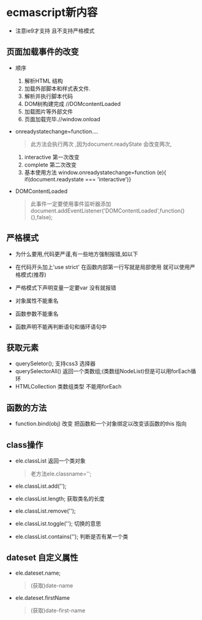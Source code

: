 # ecmascript新内容
- 注意ie9才支持 且不支持严格模式

## 页面加载事件的改变
  - 顺序
    1. 解析HTML 结构
    2. 加载外部脚本和样式表文件.
    3. 解析并执行脚本代码
    4. DOM树构建完成 //DOMcontentLoaded
    5. 加载图片等外部文件
    6. 页面加载完毕.//window.onload
  - onreadystatechange=function....   
    > 此方法会执行两次 ,因为document.readyState 会改变两次,
      1. interactive 第一次改变
      2. complete 第二次改变
      3. 基本使用方法 window.onreadystatechange=function (e){ if(document.readystate === 'interactive')}

  - DOMContentLoaded
    > 此事件一定要使用事件监听器添加 document.addEventListener('DOMContentLoaded',function(){},false);

## 严格模式
  - 为什么要用,代码更严谨,有一些地方强制报错,如以下
  - 在代码开头加上'use strict' 在函数内部第一行写就是局部使用 就可以使用严格模式(推荐)

  - 严格模式下声明变量一定要var 没有就报错
  - 对象属性不能重名
  - 函数参数不能重名
  - 函数声明不能再判断语句和循环语句中

## 获取元素
  - querySeletor(); 支持css3 选择器
  - querySelectorAll() 返回一个类数组;(类数组NodeList)但是可以用forEach循环
  - HTMLCollection 类数组类型 不能用forEach

## 函数的方法
- function.bind(obj) 改变 把函数和一个对象绑定以改变该函数的this 指向

## class操作
  - ele.classList 返回一个类对象
    > 老方法ele.classname='';

  - ele.classList.add('');
  - ele.classList.length; 获取类名的长度
  - ele.classList.remove('');
  - ele.classList.toggle(''); 切换的意思
  - ele.classList.contains(''); 判断是否有某一个类

## dateset 自定义属性
  - ele.dateset.name;
    > (获取)date-name
  - ele.dateset.firstName
    > (获取)date-first-name
